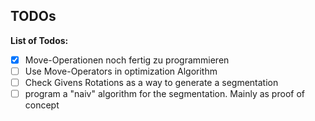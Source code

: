 ## TODOs

**List of Todos:**

- [x] Move-Operationen noch fertig zu programmieren
- [ ] Use Move-Operators in optimization Algorithm
- [ ] Check Givens Rotations as a way to generate a segmentation
- [ ] program a "naiv" algorithm for the segmentation. Mainly as proof of concept
